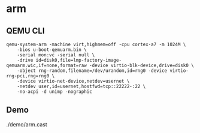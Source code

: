 # arm

## QEMU CLI

    qemu-system-arm -machine virt,highmem=off -cpu cortex-a7 -m 1024M \
        -bios u-boot-qemuarm.bin \
        -serial mon:vc -serial null \
        -drive id=disk0,file=lmp-factory-image-qemuarm.wic,if=none,format=raw -device virtio-blk-device,drive=disk0 \
        -object rng-random,filename=/dev/urandom,id=rng0 -device virtio-rng-pci,rng=rng0 \
        -device virtio-net-device,netdev=usernet \
        -netdev user,id=usernet,hostfwd=tcp::22222-:22 \
        -no-acpi -d unimp -nographic

## Demo

./demo/arm.cast
